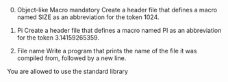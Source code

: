 0. Object-like Macro
mandatory
Create a header file that defines a macro named SIZE as an abbreviation for the token 1024.

1. Pi
   Create a header file that defines a macro named PI as an abbreviation for the token 3.14159265359.

2. File name
   Write a program that prints the name of the file it was compiled from, followed by a new line.

You are allowed to use the standard library